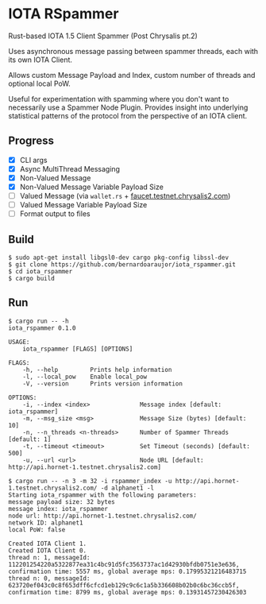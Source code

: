 # IOTA RSpammer

Rust-based IOTA 1.5 Client Spammer (Post Chrysalis pt.2)

Uses asynchronous message passing between spammer threads, each with its own IOTA Client.

Allows custom Message Payload and Index, custom number of threads and optional local PoW.

Useful for experimentation with spamming where you don't want to necessarily use a Spammer Node Plugin.
Provides insight into underlying statistical patterns of the protocol from the perspective of an IOTA client.

## Progress
- [x] CLI args
- [x] Async MultiThread Messaging
- [x] Non-Valued Message
- [x] Non-Valued Message Variable Payload Size
- [ ] Valued Message (via `wallet.rs` + [faucet.testnet.chrysalis2.com](https://faucet.testnet.chrysalis2.com/))
- [ ] Valued Message Variable Payload Size
- [ ] Format output to files

## Build
```
$ sudo apt-get install libgsl0-dev cargo pkg-config libssl-dev
$ git clone https://github.com/bernardoaraujor/iota_rspammer.git
$ cd iota_rspammer
$ cargo build
```

## Run
```
$ cargo run -- -h
iota_rspammer 0.1.0

USAGE:
    iota_rspammer [FLAGS] [OPTIONS]

FLAGS:
    -h, --help         Prints help information
    -l, --local_pow    Enable local_pow
    -V, --version      Prints version information

OPTIONS:
    -i, --index <index>              Message index [default: iota_rspammer]
    -m, --msg_size <msg>             Message Size (bytes) [default: 10]
    -n, --n_threads <n-threads>      Number of Spammer Threads [default: 1]
    -t, --timeout <timeout>          Set Timeout (seconds) [default: 500]
    -u, --url <url>                  Node URL [default: http://api.hornet-1.testnet.chrysalis2.com]
```

```
$ cargo run -- -n 3 -m 32 -i rspammer_index -u http://api.hornet-1.testnet.chrysalis2.com/ -d alphanet1 -l
Starting iota_rspammer with the following parameters:
message payload size: 32 bytes
message index: iota_rspammer
node url: http://api.hornet-1.testnet.chrysalis2.com/
network ID: alphanet1
local PoW: false

Created IOTA Client 1.
Created IOTA Client 0.
thread n: 1, messageId: 112201254220a5322877ea31c4bc91d5fc3563737ac1d42930bfdb0751e3e636, confirmation time: 5557 ms, global average mps: 0.17995321216483715
thread n: 0, messageId: 623720ef043c0c8f653dff6cfcd1eb129c9c6c1a5b336608b02b0c6bc36ccb5f, confirmation time: 8799 ms, global average mps: 0.13931457230426303

```